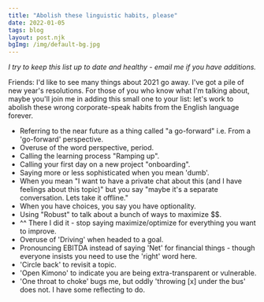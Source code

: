 ```yaml
---
title: "Abolish these linguistic habits, please"
date: 2022-01-05
tags: blog
layout: post.njk
bgImg: /img/default-bg.jpg
---
```

*I try to keep this list up to date and healthy - email me if you have additions.*

Friends: I'd like to see many things about 2021 go away.  I've got a pile of new year's resolutions.  For those of you who know what I'm talking about, maybe you'll join me in adding this small one to your list: let's work to abolish these wrong corporate-speak habits from the English language forever. 

- Referring to the near future as a thing called "a go-forward" i.e. From a 'go-forward' perspective.
- Overuse of the word perspective, period.
- Calling the learning process "Ramping up".
- Calling your first day on a new project "onboarding".
- Saying more or less sophisticated when you mean 'dumb'.
- When you mean "I want to have a private chat about this (and I have feelings about this topic)" but you say "maybe it's a separate conversation. Lets take it offline."
- When you have choices, you say you have optionality.
- Using "Robust" to talk about a bunch of ways to maximize $$.
- ^^ There I did it - stop saying maximize/optimize for everything you want to improve.
- Overuse of 'Driving' when headed to a goal. 
- Pronouncing EBITDA instead of saying 'Net' for financial things - though everyone insists you need to use the 'right' word here. 
- 'Circle back' to revisit a topic.
- 'Open Kimono' to indicate you are being extra-transparent or vulnerable.
- 'One throat to choke' bugs me, but oddly 'throwing [x] under the bus' does not. I have some reflecting to do.
